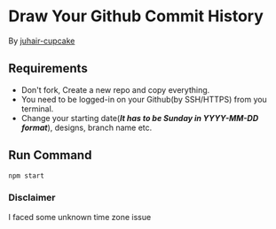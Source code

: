 # Draw Your Github Commit History

By [juhair-cupcake](https://juhair.is-a.dev/)

## Requirements

- Don't fork, Create a new repo and copy everything.
- You need to be logged-in on your Github(by SSH/HTTPS) from you terminal.
- Change your starting date(**_It has to be Sunday in YYYY-MM-DD format_**), designs, branch name etc.

## Run Command

```
npm start
```

### Disclaimer

I faced some unknown time zone issue
